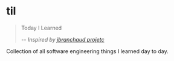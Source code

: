 # til
> Today I Learned
> 
> -- <cite>Inspired by [jbranchaud projetc](https://github.com/jbranchaud/til)</cite>

Collection of all software engineering things I learned day to day.
